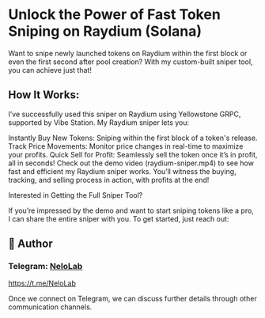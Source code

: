 # Unlock the Power of Fast Token Sniping on Raydium (Solana)

Want to snipe newly launched tokens on Raydium within the first block or even the first second after pool creation? With my custom-built sniper tool, you can achieve just that!

## How It Works: 
I’ve successfully used this sniper on Raydium using Yellowstone GRPC, supported by Vibe Station. My Raydium sniper lets you:

Instantly Buy New Tokens: Sniping within the first block of a token's release.
Track Price Movements: Monitor price changes in real-time to maximize your profits.
Quick Sell for Profit: Seamlessly sell the token once it’s in profit, all in seconds!
Check out the demo video (raydium-sniper.mp4) to see how fast and efficient my Raydium sniper works. You’ll witness the buying, tracking, and selling process in action, with profits at the end!

Interested in Getting the Full Sniper Tool?

If you’re impressed by the demo and want to start sniping tokens like a pro, I can share the entire sniper with you. To get started, just reach out:

## 👤 Author

### Telegram: [NeloLab](https://t.me/NeloLab)   
https://t.me/NeloLab

Once we connect on Telegram, we can discuss further details through other communication channels.
